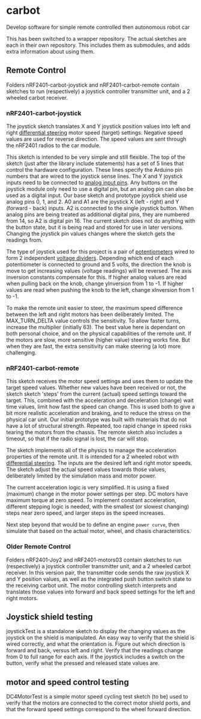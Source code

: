 # carbot
Develop software for simple remote controlled then autonomous robot car

This has been switched to a wrapper repository.  The actual sketches are each in their own repository.  This includes them as submodules, and adds extra information about using them.

## Remote Control
Folders nRF2401-carbot-joystick and nRF2401-carbot-remote contain sketches to run (respectively) a joystick controller transmitter unit, and a 2 wheeled carbot receiver.

### nRF2401-carbot-joystick
The joystick sketch translates X and Y joystick position values into left and right [differential steering](https://github.com/WCRSyyc/carbot/wiki/differential-steering) motor speed (target) settings.  Negative speed values are used for reverse direction.  The speed values are sent through the nRF2401 radios to the car module.

This sketch is intended to be very simple and still flexible.  The top of the sketch (just after the library include statements) has a set of 5 lines that control the hardware configuration.  These lines specify the Arduino pin numbers that are wired to the joystick sense lines.  The X and Y joystick inputs need to be connected to [analog input pins](https://github.com/WCRSyyc/carbot/wiki/arduino-pin-numbers).  Any buttons on the joystick module only need to use a digital pin, but an analog pin can also be used as a digital input.  Our base sketch and prototype joystick shield use analog pins 0, 1, and 2.  A0 and A1 are the joystick X (left - right) and Y (forward - back) inputs.  A2 is connected to the single joystick button.  When analog pins are being treated as additional digital pins, they are numbered from 14, so A2 is digital pin 16.  The current sketch does not do anything with the button state, but it is being read and stored for use in later versions.  Changing the joystick pin values changes where the sketch gets the readings from.

The type of joystick used for this project is a pair of [potentiometers](https://github.com/WCRSyyc/ardx/wiki/potentiometer) wired to form 2 independent [voltage dividers](https://github.com/WCRSyyc/ardx/wiki/voltage-divider).  Depending which end of each potentiometer is connected to ground and 5 volts, the direction the knob is move to get increasing values (voltage readings) will be reversed.  The axis inversion constants compensate for this.  If higher analog values are read when pulling back on the knob, change yInversion from 1 to -1.  If higher values are read when pushing the knob to the left, change xInversion from 1 to -1.

To make the remote unit easier to steer, the maximum speed difference between the left and right motors has been deliberately limited.  The MAX_TURN_DELTA value controls the sensitivity.  To allow faster turns, increase the multiplier (initially 63).  The best value here is dependant on both personal choice, and on the physical capabilities of the remote unit.  If the motors are slow, more sensitive (higher value) steering works fine.  But when they are fast, the extra sensitivity can make steering (a lot) more challenging.

### nRF2401-carbot-remote
This sketch receives the motor speed settings and uses them to update the target speed values.  Whether new values have been received or not, the sketch sketch 'steps' from the current (actual) speed settings toward the target.  This, combined with the acceleration and deceleration (change) wait time values, limit how fast the speed can change.  This is used both to give a bit more realistic acceleration and braking, and to reduce the stress on the physical car unit.  Our initial prototype was built with materials that do not have a lot of structural strength.  Repeated, too rapid change in speed risks tearing the motors from the chassis.  The remote sketch also includes a timeout, so that if the radio signal is lost, the car will stop.

The sketch implements all of the physics to manage the acceleration properties of the remote unit.  It is intended for a 2 wheeled robot with [differential steering](https://github.com/WCRSyyc/carbot/wiki/differential-steering).  The inputs are the desired left and right motor speeds.  The sketch adjust the actual speed values towards those values, deliberately limited by the simulation mass and motor power.

The current acceleration logic is very simplified.  It is using a fixed (maximum) change in the motor power settings per step.  DC motors have maximum torque at zero speed.  To implement constant acceleration, different stepping logic is needed, with the smallest (or slowest changing) steps near zero speed, and larger steps as the speed increases.

Next step beyond that would be to define an engine `power curve`, then simulate that based on the actual motor, wheel, and chasis characteristics.

### Older Remote Control
Folders nRF2401-Joy2 and nRF2401-motors03 contain sketches to run (respectively) a joystick controller transmitter unit, and a 2 wheeled carbot receiver.  In this version pair, the transmitter code sends the raw joystick X and Y position values, as well as the integrated push button switch state to the receiving carbot unit.  The motor controlling sketch interprets and translates those values into forward and back speed settings for the left and right motors.

## Joystick shield testing
joystickTest is a standalone sketch to display the changing values as the joystick on the shield is manipulated.  An easy way to verify that the shield is wired correctly, and what the orientation is.  Figure out which direction is forward and back, versus left and right.  Verify that the readings change from 0 to full range for each axis.  If the joystick includes a switch on the button, verify what the pressed and released state values are.

## motor and speed control testing
DC4MotorTest is a simple motor speed cycling test sketch (to be) used to verify that the motors are connected to the correct motor shield ports, and that the forward speed settings correspond to the wheel forward direction.
